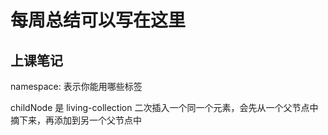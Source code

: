 # 每周总结可以写在这里

## 上课笔记
namespace: 表示你能用哪些标签

childNode 是 living-collection 
二次插入一个同一个元素，会先从一个父节点中摘下来，再添加到另一个父节点中